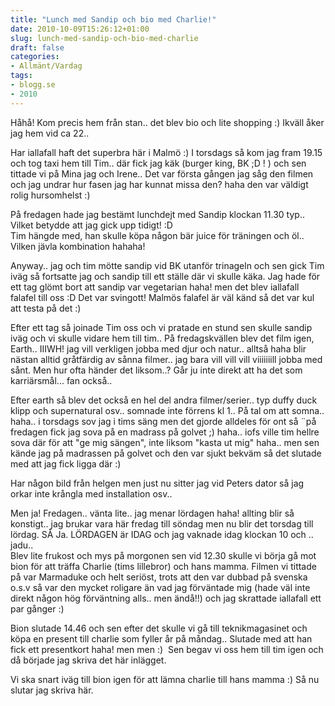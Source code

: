 ```yaml
---
title: "Lunch med Sandip och bio med Charlie!"
date: 2010-10-09T15:26:12+01:00
slug: lunch-med-sandip-och-bio-med-charlie
draft: false
categories:
- Allmänt/Vardag
tags:
- blogg.se
- 2010
---
```

Håhå! Kom precis hem från stan.. det blev bio och lite shopping :) Ikväll åker jag hem vid ca 22..  
  
Har iallafall haft det superbra här i Malmö :) I torsdags så kom jag fram 19.15 och tog taxi hem till Tim.. där fick jag käk (burger king, BK ;D ! ) och sen tittade vi på Mina jag och Irene.. Det var första gången jag såg den filmen och jag undrar hur fasen jag har kunnat missa den? haha den var väldigt rolig hursomhelst :)  
  
På fredagen hade jag bestämt lunchdejt med Sandip klockan 11.30 typ.. Vilket betydde att jag gick upp tidigt! :D  
Tim hängde med, han skulle köpa någon bär juice för träningen och öl.. Vilken jävla kombination hahaha!  
  
Anyway.. jag och tim mötte sandip vid BK utanför trinageln och sen gick Tim iväg så fortsatte jag och sandip till ett ställe där vi skulle käka. Jag hade för ett tag glömt bort att sandip var vegetarian haha! men det blev iallafall falafel till oss :D Det var svingott! Malmös falafel är väl känd så det var kul att testa på det :)  
  
Efter ett tag så joinade Tim oss och vi pratade en stund sen skulle sandip iväg och vi skulle vidare hem till tim.. På fredagskvällen blev det film igen, Earth.. IIIWH! jag vill verkligen jobba med djur och natur.. alltså haha blir nästan alltid gråtfärdig av sånna filmer.. jag bara vill vill vill viiiiiiill jobba med sånt. Men hur ofta händer det liksom..? Går ju inte direkt att ha det som karriärsmål... fan också..  
  
Efter earth så blev det också en hel del andra filmer/serier.. typ duffy duck klipp och supernatural osv.. somnade inte förrens kl 1.. På tal om att somna.. haha.. i torsdags sov jag i tims säng men det gjorde alldeles för ont så ¨på fredagen fick jag sova på en madrass på golvet ;) haha.. iofs ville tim hellre sova där för att "ge mig sängen", inte liksom "kasta ut mig" haha.. men sen kände jag på madrassen på golvet och den var sjukt bekväm så det slutade med att jag fick ligga där :)  
  
Har någon bild från helgen men just nu sitter jag vid Peters dator så jag orkar inte krångla med installation osv..  
  
Men ja! Fredagen.. vänta lite.. jag menar lördagen haha! allting blir så konstigt.. jag brukar vara här fredag till söndag men nu blir det torsdag till lördag. SÅ Ja. LÖRDAGEN är IDAG och jag vaknade idag klockan 10 och .. jadu..  
Blev lite frukost och mys på morgonen sen vid 12.30 skulle vi börja gå mot bion för att träffa Charlie (tims lillebror) och hans mamma. Filmen vi tittade på var Marmaduke och helt seriöst, trots att den var dubbad på svenska o.s.v så var den mycket roligare än vad jag förväntade mig (hade väl inte direkt någon hög förväntning alls.. men ändå!!) och jag skrattade iallafall ett par gånger :)  
  
Bion slutade 14.46 och sen efter det skulle vi gå till teknikmagasinet och köpa en present till charlie som fyller år på måndag.. Slutade med att han fick ett presentkort haha! men men :)  Sen begav vi oss hem till tim igen och då började jag skriva det här inlägget.  
  
Vi ska snart iväg till bion igen för att lämna charlie till hans mamma :) Så nu slutar jag skriva här.